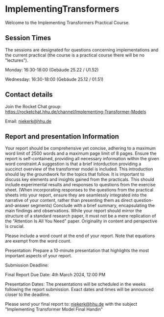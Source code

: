 # ImplementingTransformers

Welcome to the Implementing Transformers Practical Course.

## Session Times

The sessions are designated for questions concerning implementations and the current practical (the course is a practical course there will be no "lectures").

Monday: 16:30-18:00 (Gebäude 25.22 / U1.52)

Wednesday: 16:30-18:00 (Gebäude 25.12 / 01.51)

## Contact details

Join the Rocket Chat group: https://rocketchat.hhu.de/channel/Implementing-Transformer-Models

Email: niekerk@hhu.de

## Report and presentation Information

Your report should be comprehensive yet concise, adhering to a maximum word limit of 2500 words and a maximum page limit of 8 pages. Ensure the report is self-contained, providing all necessary information within the given word constraint.A suggestion is that a brief intorduction providing a succinct overview of the transformer model is included. This introduction should lay the groundwork for the topics that follow. It is important to discuss key elements and insights gained from the practicals. This should include experimental results and responses to questions from the exercise sheet. (When incorporating responses to the questions from the practical sheets into your report, ensure they are seamlessly integrated into the narrative of your content, rather than presenting them as direct question-and-answer segments) Conclude with a brief summary, encapsulating the main findings and observations. While your report should mirror the structure of a standard research paper, it must not be a mere replication of the "Attention Is All You Need" paper. Originality in content and perspective is crucial.

Please include a word count at the end of your report. Note that equations are exempt from the word count.

Presentation: Prepare a 10-minute presentation that highlights the most important aspects of your report.

Submission Deadline:

Final Report Due Date: 4th March 2024, 12:00 PM

Presentation Dates: The presentations will be scheduled in the weeks following the report submission. Exact dates and times will be announced closer to the deadline.

Please send your final report to: niekerk@hhu.de with the subject "Implementing Transformer Model Final Handin"
